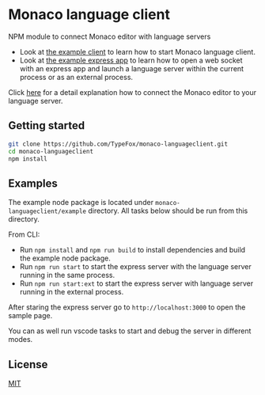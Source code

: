# Monaco language client
NPM module to connect Monaco editor with language servers

- Look at [the example client](https://github.com/TypeFox/monaco-languageclient/blob/master/example/src/client.ts) to learn how to start Monaco language client.
- Look at [the example express app](https://github.com/TypeFox/monaco-languageclient/blob/master/example/src/server.ts) to learn how to open a web socket with an express app and launch a language server within the current process or as an external process.

Click [here](http://typefox.io/teaching-the-language-server-protocol-to-microsofts-monaco-editor) for a detail explanation how to connect the Monaco editor to your language server.

## Getting started

```bash
git clone https://github.com/TypeFox/monaco-languageclient.git
cd monaco-languageclient
npm install
```

## Examples

The example node package is located under `monaco-languageclient/example` directory. All tasks below should be run from this directory.

From CLI:
- Run `npm install` and `npm run build` to install dependencies and build the example node package.
- Run `npm run start` to start the express server with the language server running in the same process.
- Run `npm run start:ext` to start the express server with language server running in the external process.

After staring the express server go to `http://localhost:3000` to open the sample page.

You can as well run vscode tasks to start and debug the server in different modes.

## License
[MIT](https://github.com/TypeFox/monaco-languageclient/blob/master/License.txt)
